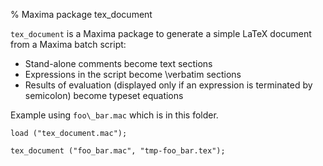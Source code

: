 % Maxima package tex\_document

`tex_document` is a Maxima package to generate a simple LaTeX document from a Maxima batch script:

 + Stand-alone comments become text sections
 + Expressions in the script become \\verbatim sections
 + Results of evaluation (displayed only if an expression is terminated by semicolon) become typeset equations

Example using `foo\_bar.mac` which is in this folder.

```{maxima}
load ("tex_document.mac");

tex_document ("foo_bar.mac", "tmp-foo_bar.tex");
```

